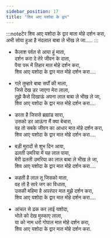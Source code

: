 ```yaml
---
sidebar_position: 17
title: "शिव आए यशोदा के द्वार"
---
```


:::noteटेर
शिव आए यशोदा के द्वार माता मोहे दर्शन करा,<br/>
अभी सोया हुआ है नंदलाल बाबा ले भीख ले जा.....
:::

- कैलाश पर्वत से आया हूं माता, <br/>
दर्शन करा दे तेरे जीवन के दाता, <br/>
पैया परू में तिहार मात मोहे दर्शन करा, <br/>
शिव आए यशोदा के द्वार मात मोहे दर्शन करा....

- गले तुम्हारे बाबा सर्पों की माला, <br/>
जिसे देख डर जाएगा मेरा लाला, <br/>
तुझे कैसे दिखाऊं अपना लाल बाबा ले भीख ले जा, <br/>
शिव आए यशोदा के द्वार मात मोहे दर्शन करा....

- डरता है जिससे ब्रह्मांड सारा, <br/>
उसको डर आऊंगा मैं क्या बेचारा, <br/>
वह तो सबके जीवन का आधार मात मोहे दर्शन करा, <br/>
शिव आए यशोदा के द्वार मात मोहे दर्शन करा....

- बड़ी मुरादों से शुभ दिन आया, <br/>
ढलती उमरिया में यह लाल पाया, <br/>
मेरी ढलती उमरिया का लाल बाबा ले भीख ले जा, <br/>
शिव आए यशोदा के द्वार मात मोहे दर्शन करा....

- कहती है लाल तू जिसको माता, <br/>
वह तो है सारे जग का विधाता, <br/>
उसकी महिमा है अपरंपार मात मुझे दर्शन करा, <br/>
शिव आए यशोदा के द्वार मात मोहे दर्शन करा....

- आंचल से ढक कर लाई यशोदा, <br/>
भोले को देख मुस्काए लाला, <br/>
या को नाम धरो गोपाल मात मोहे दर्शन करा, <br/>
शिव आए यशोदा के द्वार मात मोहे दर्शन करा.
